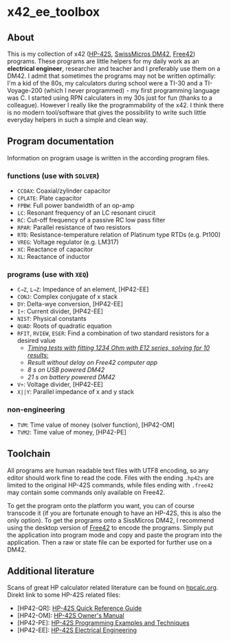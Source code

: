 # x42_ee_toolbox

## About

This is my collection of x42 ([HP-42S](https://www.hpmuseum.org/hp42s.htm), [SwissMicros DM42](https://www.swissmicros.com/product/dm42), [Free42](https://thomasokken.com/free42/)) programs. These programs are little helpers for my daily work as an **electrical engineer**, researcher and teacher and I preferably use them on a DM42. I admit that sometimes the programs may not be written optimally: I'm a kid of the 80s, my calculators during school were a TI-30 and a TI-Voyage-200 (which I never programmed) - my first programming language was C. I started using RPN calculaters in my 30s just for fun (thanks to a colleague). However I really like the programmability of the x42. I think there is no modern tool/software that gives the possibility to write such little everyday helpers in such a simple and clean way.

## Program documentation

Information on program usage is written in the according program files.

### functions (use with `SOLVER`)

- `CCOAX`: Coaxial/zylinder capacitor
- `CPLATE`: Plate capacitor
- `FPBW`: Full power bandwidth of an op-amp
- `LC`: Resonant frequency of an LC resonant cirucit
- `RC`: Cut-off frequency of a passive RC low pass filter
- `RPAR`: Parallel resistance of two resistors
- `RTD`: Resistance-temperature relation of Platinum type RTDs (e.g. Pt100)
- `VREG`: Voltage regulator (e.g. LM317)
- `XC`: Reactance of capacitor
- `XL`: Reactance of inductor

### programs (use with `XEQ`)

- `C→Z`, `L→Z`: Impedance of an element, [HP42-EE]
- `CONJ`: Complex conjugate of x stack
- `DY`: Delta-wye conversion, [HP42-EE]
- `I÷`: Current divider, [HP42-EE]
- `NIST`: Physical constants
- `QUAD`: Roots of quadratic equation
- `RFIT`, `RVIEW`, `ESER`: Find a combination of two standard resistors for a desired value
    - <u>*Timing tests with fitting 1234 Ohm with E12 series, solving for 10 results:*</u>
    - *Result without delay on Free42 computer app*
    - *8 s on USB powered DM42*
    - *21 s on battery powered DM42*
- `V÷`: Voltage divider, [HP42-EE]
- `X||Y`: Parallel impedance of x and y stack

### non-engineering

- `TVM`: Time value of money (solver function), [HP42-OM]
- `TVM2`: Time value of money, [HP42-PE]

## Toolchain

All programs are human readable text files with UTF8 encoding, so any editor should work fine to read the code. Files with the ending `.hp42s` are limited to the original HP-42S commands, while files ending with `.free42` may contain some commands only available on Free42. 

To get the program onto the platform you want, you can of course transcode it (if you are fortunate enough to have an HP-42S, this is also the only option). To get the programs onto a SissMicros DM42, I recommend using the desktop version of [Free42](https://thomasokken.com/free42/) to encode the programs. Simply put the application into program mode and copy and paste the program into the application. Then a raw or state file can be exported for further use on a DM42.

## Additional literature

Scans of great HP calculator related literature can be found on [hpcalc.org](https://literature.hpcalc.org).
Direkt link to some HP-42S related files:
- [HP42-QR]: [HP-42S Quick Reference Guide](https://literature.hpcalc.org/community/hp42s-qrg-en.pdf)
- [HP42-OM]: [HP-42S Owner's Manual](https://literature.hpcalc.org/community/hp42s-om-en.pdf)
- [HP42-PE]: [HP-42S Programming Examples and Techniques](https://literature.hpcalc.org/community/hp42s-prog-en.pdf)
- [HP42-EE]: [HP-42S Electrical Engineering](https://literature.hpcalc.org/community/hp42s-elec-en.pdf)